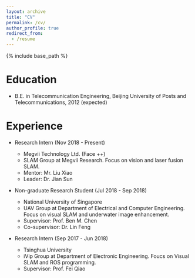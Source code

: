 ```yaml
---
layout: archive
title: "CV"
permalink: /cv/
author_profile: true
redirect_from:
  - /resume
---
```


{% include base_path %}

Education
======
* B.E. in Telecommunication Engineering, Beijing University of Posts and Telecommunications, 2012 (expected)

Experience
======
* Research Intern (Nov 2018 - Present)
  * Megvii Technology Ltd. (Face ++)
  * SLAM Group at Megvii Research. Focus on vision and laser fusion SLAM.
  * Mentor: Mr. Liu Xiao
  * Leader: Dr. Jian Sun

* Non-graduate Research Student (Jul 2018 - Sep 2018)
  * National University of Singapore
  * UAV Group at Department of Electrical and Computer Engineering. Focus on visual SLAM and underwater image enhancement.
  * Supervisor: Prof. Ben M. Chen
  * Co-supervisor: Dr. Lin Feng

* Research Intern (Sep 2017 - Jun 2018)
  * Tsinghua University
  * iVip Group at Department of Electronic Engineering. Foucs on Visual SLAM and ROS programming.
  * Supervisor: Prof. Fei Qiao

